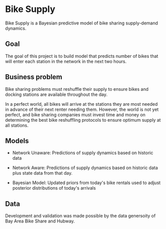 # Bike Supply

Bike Supply is a Bayesian predictive model of bike sharing supply-demand dynamics.

## Goal

The goal of this project is to build model that predicts number of bikes that will enter each station in the network in the next two hours. 

## Business problem 

Bike sharing problems must reshuffle their supply to ensure bikes and docking stations are available throughout the day. 

In a perfect world, all bikes will arrive at the stations they are most needed in advance of their next renter needing them. However, the world is not yet perfect, and bike sharing companies must invest time and money on determining the best bike reshuffling protocols to ensure optimum supply at all stations. 

## Models

* Network Unaware: Predictions of supply dynamics based on historic data

* Network Aware: Predictions of supply dynamics based on historic data plus state data from that day. 

* Bayesian Model: Updated priors from today's bike rentals used to adjust posterior distributions of today's arrivals

## Data

Development and validation was made possible by the data genersoity of Bay Area Bike Share and Hubway.  

